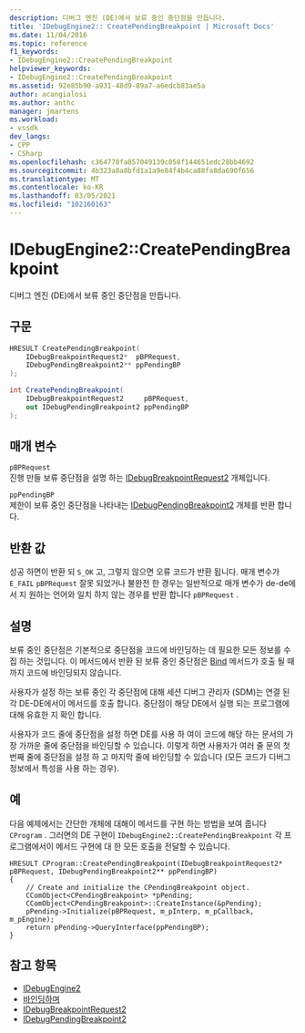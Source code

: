 ```yaml
---
description: 디버그 엔진 (DE)에서 보류 중인 중단점을 만듭니다.
title: 'IDebugEngine2:: CreatePendingBreakpoint | Microsoft Docs'
ms.date: 11/04/2016
ms.topic: reference
f1_keywords:
- IDebugEngine2::CreatePendingBreakpoint
helpviewer_keywords:
- IDebugEngine2::CreatePendingBreakpoint
ms.assetid: 92e85b90-a931-48d9-89a7-a6edcb83ae5a
author: acangialosi
ms.author: anthc
manager: jmartens
ms.workload:
- vssdk
dev_langs:
- CPP
- CSharp
ms.openlocfilehash: c364778fa857049139c058f144651edc28bb4692
ms.sourcegitcommit: 4b323a8a8bfd1a1a9e84f4b4ca88fa8da690f656
ms.translationtype: MT
ms.contentlocale: ko-KR
ms.lasthandoff: 03/05/2021
ms.locfileid: "102160163"
---
```

# <a name="idebugengine2creatependingbreakpoint"></a>IDebugEngine2::CreatePendingBreakpoint
디버그 엔진 (DE)에서 보류 중인 중단점을 만듭니다.

## <a name="syntax"></a>구문

```cpp
HRESULT CreatePendingBreakpoint(
    IDebugBreakpointRequest2*  pBPRequest,
    IDebugPendingBreakpoint2** ppPendingBP
);
```

```csharp
int CreatePendingBreakpoint(
    IDebugBreakpointRequest2     pBPRequest,
    out IDebugPendingBreakpoint2 ppPendingBP
);
```

## <a name="parameters"></a>매개 변수
`pBPRequest`\
진행 만들 보류 중단점을 설명 하는 [IDebugBreakpointRequest2](../../../extensibility/debugger/reference/idebugbreakpointrequest2.md) 개체입니다.

`ppPendingBP`\
제한이 보류 중인 중단점을 나타내는 [IDebugPendingBreakpoint2](../../../extensibility/debugger/reference/idebugpendingbreakpoint2.md) 개체를 반환 합니다.

## <a name="return-value"></a>반환 값
성공 하면이 반환 되 `S_OK` 고, 그렇지 않으면 오류 코드가 반환 됩니다. 매개 변수가 `E_FAIL` `pBPRequest` 잘못 되었거나 불완전 한 경우는 일반적으로 매개 변수가 de-de에서 지 원하는 언어와 일치 하지 않는 경우를 반환 합니다 `pBPRequest` .

## <a name="remarks"></a>설명
보류 중인 중단점은 기본적으로 중단점을 코드에 바인딩하는 데 필요한 모든 정보를 수집 하는 것입니다. 이 메서드에서 반환 된 보류 중인 중단점은 [Bind](../../../extensibility/debugger/reference/idebugpendingbreakpoint2-bind.md) 메서드가 호출 될 때까지 코드에 바인딩되지 않습니다.

사용자가 설정 하는 보류 중인 각 중단점에 대해 세션 디버그 관리자 (SDM)는 연결 된 각 DE-DE에서이 메서드를 호출 합니다. 중단점이 해당 DE에서 실행 되는 프로그램에 대해 유효한 지 확인 합니다.

사용자가 코드 줄에 중단점을 설정 하면 DE를 사용 하 여이 코드에 해당 하는 문서의 가장 가까운 줄에 중단점을 바인딩할 수 있습니다. 이렇게 하면 사용자가 여러 줄 문의 첫 번째 줄에 중단점을 설정 하 고 마지막 줄에 바인딩할 수 있습니다 (모든 코드가 디버그 정보에서 특성을 사용 하는 경우).

## <a name="example"></a>예
다음 예제에서는 간단한 개체에 대해이 메서드를 구현 하는 방법을 보여 줍니다 `CProgram` . 그러면의 DE 구현이 `IDebugEngine2::CreatePendingBreakpoint` 각 프로그램에서이 메서드 구현에 대 한 모든 호출을 전달할 수 있습니다.

```
HRESULT CProgram::CreatePendingBreakpoint(IDebugBreakpointRequest2* pBPRequest, IDebugPendingBreakpoint2** ppPendingBP)
{
    // Create and initialize the CPendingBreakpoint object.
    CComObject<CPendingBreakpoint> *pPending;
    CComObject<CPendingBreakpoint>::CreateInstance(&pPending);
    pPending->Initialize(pBPRequest, m_pInterp, m_pCallback, m_pEngine);
    return pPending->QueryInterface(ppPendingBP);
}
```

## <a name="see-also"></a>참고 항목
- [IDebugEngine2](../../../extensibility/debugger/reference/idebugengine2.md)
- [바인딩하며](../../../extensibility/debugger/reference/idebugpendingbreakpoint2-bind.md)
- [IDebugBreakpointRequest2](../../../extensibility/debugger/reference/idebugbreakpointrequest2.md)
- [IDebugPendingBreakpoint2](../../../extensibility/debugger/reference/idebugpendingbreakpoint2.md)

